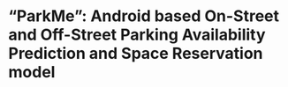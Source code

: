 # “ParkMe”: Android based On-Street and Off-Street Parking Availability Prediction and Space Reservation model
